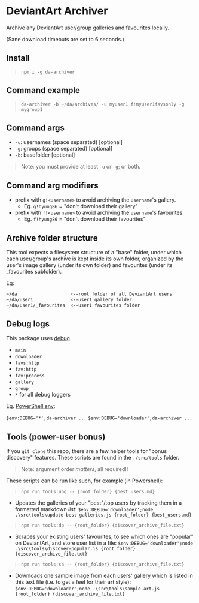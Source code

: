 # DeviantArt Archiver

Archive any DeviantArt user/group galleries and favourites locally.

(Sane download timeouts are set to 6 seconds.)

## Install

>`npm i -g da-archiver`

## Command example

>`da-archiver -b ~/da/archives/ -u myuser1 f!myuser1favsonly -g mygroup1`

## Command args

- `-u`: usernames (space separated) [optional]
- `-g`: groups (space separated) [optional]
- `-b`: basefolder [optional]

> Note: you must provide at least `-u` or `-g`; or both.

## Command arg modifiers

- prefix with `g!<username>` to avoid archiving the `username`'s gallery.
  - Eg. `g!hyung86` = "don't download their gallery"
- prefix with `f!<username>` to avoid archiving the `username`'s favourites.
  - Eg. `f!hyung86` = "don't download their favourites"

## Archive folder structure

This tool expects a filesystem structure of a "base" folder, under which each user/group's archive is kept inside its own folder, organized by the user's image gallery (under its own folder) and favourites (under its _favourites subfolder).

Eg:

```bash
~/da                    <--root folder of all DeviantArt users
~/da/user1              <--user1 gallery folder
~/da/user1/_favourites  <--user1 favourites folder
```

## Debug logs

This package uses [debug](https://www.npmjs.com/package/debug).

- `main`
- `downloader`
- `favs:http`
- `fav:http`
- `fav:process`
- `gallery`
- `group`
- `*` for all debug loggers

Eg. [PowerShell env](https://www.npmjs.com/package/debug#powershell-vs-code-default):

`$env:DEBUG='*';da-archiver ...`
`$env:DEBUG='downloader';da-archiver ...`

## Tools (power-user bonus)

If you `git clone` this repo, there are a few helper tools for "bonus discovery" features. These scripts are found in the `./src/tools` folder.

>Note: argument order *matters*, all required!!

These scripts can be run like such, for example (in Powershell):

>`npm run tools:ubg -- {root_folder} {best_users.md}`

- Updates the galleries of your "best"/top users by tracking them in a formatted markdown *list*:
`$env:DEBUG='downloader';node .\src\tools\update-best-galleries.js {root_folder} {best_users.md}`

>`npm run tools:dp -- {root_folder} {discover_archive_file.txt}`

- Scrapes your existing users' favourites, to see which ones are "popular" on DeviantArt, and store user list in a file:
`$env:DEBUG='downloader';node .\src\tools\discover-popular.js {root_folder} {discover_archive_file.txt}`

>`npm run tools:sa -- {root_folder} {discover_archive_file.txt}`

- Downloads one sample image from each users' gallery which is listed in this text file (i.e. to get a feel for their art style):
`$env:DEBUG='downloader';node .\src\tools\sample-art.js {root_folder} {discover_archive_file.txt}`
